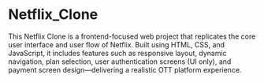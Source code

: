 # Netflix_Clone
This Netflix Clone is a frontend-focused web project that replicates the core user interface and user flow of Netflix. Built using HTML, CSS, and JavaScript, it includes features such as responsive layout, dynamic navigation, plan selection, user authentication screens (UI only), and payment screen design—delivering a realistic OTT platform experience.
